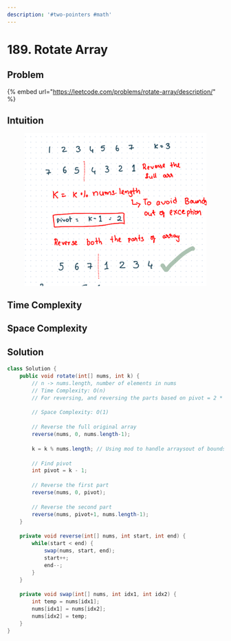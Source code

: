 ```yaml
---
description: '#two-pointers #math'
---
```


# 189. Rotate Array

## Problem

{% embed url="https://leetcode.com/problems/rotate-array/description/" %}

## Intuition

<figure><img src="../.gitbook/assets/image (43).png" alt=""><figcaption></figcaption></figure>

## Time Complexity



## Space Complexity



## Solution

```java
class Solution {
    public void rotate(int[] nums, int k) {
        // n -> nums.length, number of elements in nums
        // Time Complexity: O(n)
        // For reversing, and reversing the parts based on pivot = 2 * O(n) = O(n)

        // Space Complexity: O(1)

        // Reverse the full original array
        reverse(nums, 0, nums.length-1);

        k = k % nums.length; // Using mod to handle arraysout of bounds exception
        
        // Find pivot
        int pivot = k - 1;

        // Reverse the first part
        reverse(nums, 0, pivot);

        // Reverse the second part
        reverse(nums, pivot+1, nums.length-1);
    }

    private void reverse(int[] nums, int start, int end) {
        while(start < end) {
            swap(nums, start, end);
            start++;
            end--;
        }
    }

    private void swap(int[] nums, int idx1, int idx2) {
        int temp = nums[idx1];
        nums[idx1] = nums[idx2];
        nums[idx2] = temp;
    }
}
```
